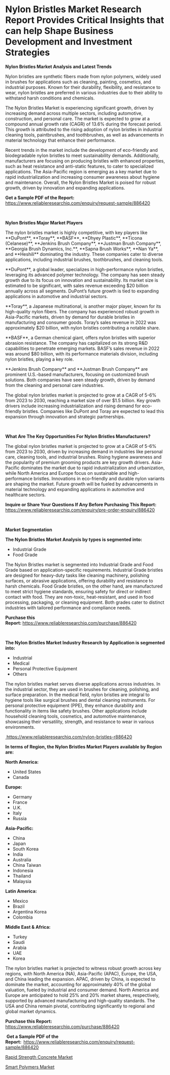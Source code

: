 <p><h1>Nylon Bristles Market Research Report Provides Critical Insights that can help Shape Business Development and Investment Strategies</h1></p><p><strong>Nylon Bristles Market Analysis and Latest Trends</strong></p>
<p><p>Nylon bristles are synthetic fibers made from nylon polymers, widely used in brushes for applications such as cleaning, painting, cosmetics, and industrial purposes. Known for their durability, flexibility, and resistance to wear, nylon bristles are preferred in various industries due to their ability to withstand harsh conditions and chemicals.</p><p>The Nylon Bristles Market is experiencing significant growth, driven by increasing demand across multiple sectors, including automotive, construction, and personal care. The market is expected to grow at a compound annual growth rate (CAGR) of 13.6% during the forecast period. This growth is attributed to the rising adoption of nylon bristles in industrial cleaning tools, paintbrushes, and toothbrushes, as well as advancements in material technology that enhance their performance.</p><p>Recent trends in the market include the development of eco-friendly and biodegradable nylon bristles to meet sustainability demands. Additionally, manufacturers are focusing on producing bristles with enhanced properties, such as heat resistance and anti-static features, to cater to specialized applications. The Asia-Pacific region is emerging as a key market due to rapid industrialization and increasing consumer awareness about hygiene and maintenance. Overall, the Nylon Bristles Market is poised for robust growth, driven by innovation and expanding applications.</p></p>
<p><strong>Get a Sample PDF of the Report:&nbsp;</strong> <a href="https://www.reliableresearchiq.com/enquiry/request-sample/886420?utm_campaign=1842&utm_medium=2&utm_source=Github&utm_content=ia&utm_term=25012025&utm_id=nylon-bristles">https://www.reliableresearchiq.com/enquiry/request-sample/886420</a></p>
<p>&nbsp;</p>
<p><strong>Nylon Bristles Major Market Players</strong></p>
<p><p>The nylon bristles market is highly competitive, with key players like **DuPont**, **Toray**, **BASF**, **Dhyey Plastic**, **Ticona (Celanese)**, **Jenkins Brush Company**, **Justman Brush Company**, **Georgia Brush Dynamics, Inc.**, **Sapna Brush Works**, **Nan Ya**, and **Heshili** dominating the industry. These companies cater to diverse applications, including industrial brushes, toothbrushes, and cleaning tools.</p><p>**DuPont**, a global leader, specializes in high-performance nylon bristles, leveraging its advanced polymer technology. The company has seen steady growth due to its focus on innovation and sustainability. Its market size is estimated to be significant, with sales revenue exceeding $20 billion annually across all segments. DuPont’s future growth is tied to expanding applications in automotive and industrial sectors.</p><p>**Toray**, a Japanese multinational, is another major player, known for its high-quality nylon fibers. The company has experienced robust growth in Asia-Pacific markets, driven by demand for durable bristles in manufacturing and consumer goods. Toray’s sales revenue in 2022 was approximately $20 billion, with nylon bristles contributing a notable share.</p><p>**BASF**, a German chemical giant, offers nylon bristles with superior abrasion resistance. The company has capitalized on its strong R&D capabilities to penetrate emerging markets. BASF’s sales revenue in 2022 was around $80 billion, with its performance materials division, including nylon bristles, playing a key role.</p><p>**Jenkins Brush Company** and **Justman Brush Company** are prominent U.S.-based manufacturers, focusing on customized brush solutions. Both companies have seen steady growth, driven by demand from the cleaning and personal care industries.</p><p>The global nylon bristles market is projected to grow at a CAGR of 5-6% from 2023 to 2030, reaching a market size of over $1.5 billion. Key growth drivers include increasing industrialization and rising demand for eco-friendly bristles. Companies like DuPont and Toray are expected to lead this expansion through innovation and strategic partnerships.</p></p>
<p>&nbsp;</p>
<p><strong>What Are The Key Opportunities For Nylon Bristles Manufacturers?</strong></p>
<p><p>The global nylon bristles market is projected to grow at a CAGR of 5-6% from 2023 to 2030, driven by increasing demand in industries like personal care, cleaning tools, and industrial brushes. Rising hygiene awareness and the popularity of premium grooming products are key growth drivers. Asia-Pacific dominates the market due to rapid industrialization and urbanization, while North America and Europe focus on sustainable and high-performance bristles. Innovations in eco-friendly and durable nylon variants are shaping the market. Future growth will be fueled by advancements in material technology and expanding applications in automotive and healthcare sectors.</p></p>
<p><strong>Inquire or Share Your Questions If Any Before Purchasing This Report:</strong> <a href="https://www.reliableresearchiq.com/enquiry/pre-order-enquiry/886420?utm_campaign=1842&utm_medium=2&utm_source=Github&utm_content=ia&utm_term=25012025&utm_id=nylon-bristles">https://www.reliableresearchiq.com/enquiry/pre-order-enquiry/886420</a></p>
<p>&nbsp;</p>
<p><strong>Market Segmentation</strong></p>
<p><strong>The Nylon Bristles Market Analysis by types is segmented into:</strong></p>
<p><ul><li>Industrial Grade</li><li>Food Grade</li></ul></p>
<p><p>The Nylon Bristles market is segmented into Industrial Grade and Food Grade based on application-specific requirements. Industrial Grade bristles are designed for heavy-duty tasks like cleaning machinery, polishing surfaces, or abrasive applications, offering durability and resistance to harsh chemicals. Food Grade bristles, on the other hand, are manufactured to meet strict hygiene standards, ensuring safety for direct or indirect contact with food. They are non-toxic, heat-resistant, and used in food processing, packaging, or cleaning equipment. Both grades cater to distinct industries with tailored performance and compliance needs.</p></p>
<p><strong>Purchase this Report:&nbsp;</strong><a href="https://www.reliableresearchiq.com/purchase/886420?utm_campaign=1842&utm_medium=2&utm_source=Github&utm_content=ia&utm_term=25012025&utm_id=nylon-bristles">https://www.reliableresearchiq.com/purchase/886420</a></p>
<p>&nbsp;</p>
<p><strong>The Nylon Bristles Market Industry Research by Application is segmented into:</strong></p>
<p><ul><li>Industrial</li><li>Medical</li><li>Personal Protective Equipment</li><li>Others</li></ul></p>
<p><p>The nylon bristles market serves diverse applications across industries. In the industrial sector, they are used in brushes for cleaning, polishing, and surface preparation. In the medical field, nylon bristles are integral to hygiene tools like surgical brushes and dental cleaning instruments. For personal protective equipment (PPE), they enhance durability and functionality in items like safety brushes. Other applications include household cleaning tools, cosmetics, and automotive maintenance, showcasing their versatility, strength, and resistance to wear in various environments.</p></p>
<p><a href="https://www.reliableresearchiq.com/nylon-bristles-r886420?utm_campaign=1842&utm_medium=2&utm_source=Github&utm_content=ia&utm_term=25012025&utm_id=nylon-bristles">&nbsp;https://www.reliableresearchiq.com/nylon-bristles-r886420</a></p>
<p><strong>In terms of Region, the Nylon Bristles Market Players available by Region are:</strong></p>
<p>
    <p> <strong> North America: </strong>
        <ul>
            <li>United States</li>
            <li>Canada</li>
        </ul>
        </p> 
    <p> <strong> Europe: </strong>
        <ul>
            <li>Germany</li>
            <li>France</li>
            <li>U.K.</li>
            <li>Italy</li>
            <li>Russia</li>
        </ul>
        </p> 
    <p> <strong> Asia-Pacific: </strong>
        <ul>
            <li>China</li>
            <li>Japan</li>
            <li>South Korea</li>
            <li>India</li>
            <li>Australia</li>
            <li>China Taiwan</li>
            <li>Indonesia</li>
            <li>Thailand</li>
            <li>Malaysia</li>
        </ul>
        </p> 
    <p> <strong> Latin America: </strong>
        <ul>
            <li>Mexico</li>
            <li>Brazil</li>
            <li>Argentina Korea</li>
            <li>Colombia</li>
        </ul>
        </p> 
    <p> <strong> Middle East & Africa: </strong>
        <ul>
            <li>Turkey</li>
            <li>Saudi</li>
            <li>Arabia</li>
            <li>UAE</li>
            <li>Korea</li>
        </ul>
    </p>
    </p>
<p><p>The nylon bristles market is projected to witness robust growth across key regions, with North America (NA), Asia-Pacific (APAC), Europe, the USA, and China leading the expansion. APAC, driven by China, is expected to dominate the market, accounting for approximately 40% of the global valuation, fueled by industrial and consumer demand. North America and Europe are anticipated to hold 25% and 20% market shares, respectively, supported by advanced manufacturing and high-quality standards. The USA and China remain pivotal, contributing significantly to regional and global market dynamics.</p></p>
<p><strong>Purchase this Report: </strong><a href="https://www.reliableresearchiq.com/purchase/886420?utm_campaign=1842&utm_medium=2&utm_source=Github&utm_content=ia&utm_term=25012025&utm_id=nylon-bristles">https://www.reliableresearchiq.com/purchase/886420</a></p>
<p>&nbsp;<strong>Get a Sample PDF of the Report:&nbsp;&nbsp;</strong><a href="https://www.reliableresearchiq.com/enquiry/request-sample/886420?utm_campaign=1842&utm_medium=2&utm_source=Github&utm_content=ia&utm_term=25012025&utm_id=nylon-bristles">https://www.reliableresearchiq.com/enquiry/request-sample/886420</a></p>
<p><strong></strong></p>
<p><p><a href="https://github.com/saoutiguarro/Market-Research-Report-List-1/blob/main/rapid-strength-concrete-market.md?utm_campaign=1842&utm_medium=2&utm_source=Github&utm_content=ia&utm_term=25012025&utm_id=nylon-bristles">Rapid Strength Concrete Market</a></p><p><a href="https://github.com/jenithschijf/Market-Research-Report-List-1/blob/main/smart-polymers-market.md?utm_campaign=1842&utm_medium=2&utm_source=Github&utm_content=ia&utm_term=25012025&utm_id=nylon-bristles">Smart Polymers Market</a></p></p>